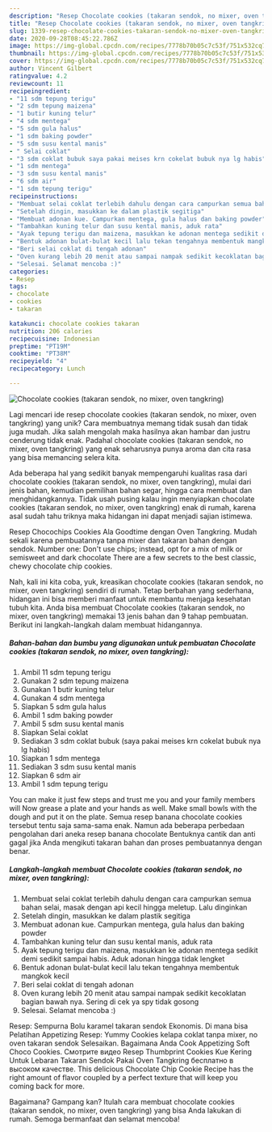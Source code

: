 ```yaml
---
description: "Resep Chocolate cookies (takaran sendok, no mixer, oven tangkring), Sempurna"
title: "Resep Chocolate cookies (takaran sendok, no mixer, oven tangkring), Sempurna"
slug: 1339-resep-chocolate-cookies-takaran-sendok-no-mixer-oven-tangkring-sempurna
date: 2020-09-28T08:45:22.786Z
image: https://img-global.cpcdn.com/recipes/7778b70b05c7c53f/751x532cq70/chocolate-cookies-takaran-sendok-no-mixer-oven-tangkring-foto-resep-utama.jpg
thumbnail: https://img-global.cpcdn.com/recipes/7778b70b05c7c53f/751x532cq70/chocolate-cookies-takaran-sendok-no-mixer-oven-tangkring-foto-resep-utama.jpg
cover: https://img-global.cpcdn.com/recipes/7778b70b05c7c53f/751x532cq70/chocolate-cookies-takaran-sendok-no-mixer-oven-tangkring-foto-resep-utama.jpg
author: Vincent Gilbert
ratingvalue: 4.2
reviewcount: 11
recipeingredient:
- "11 sdm tepung terigu"
- "2 sdm tepung maizena"
- "1 butir kuning telur"
- "4 sdm mentega"
- "5 sdm gula halus"
- "1 sdm baking powder"
- "5 sdm susu kental manis"
- " Selai coklat"
- "3 sdm coklat bubuk saya pakai meises krn cokelat bubuk nya lg habis"
- "1 sdm mentega"
- "3 sdm susu kental manis"
- "6 sdm air"
- "1 sdm tepung terigu"
recipeinstructions:
- "Membuat selai coklat terlebih dahulu dengan cara campurkan semua bahan selai, masak dengan api kecil hingga meletup. Lalu dinginkan"
- "Setelah dingin, masukkan ke dalam plastik segitiga"
- "Membuat adonan kue. Campurkan mentega, gula halus dan baking powder"
- "Tambahkan kuning telur dan susu kental manis, aduk rata"
- "Ayak tepung terigu dan maizena, masukkan ke adonan mentega sedikit demi sedikit sampai habis. Aduk adonan hingga tidak lengket"
- "Bentuk adonan bulat-bulat kecil lalu tekan tengahnya membentuk mangkok kecil"
- "Beri selai coklat di tengah adonan"
- "Oven kurang lebih 20 menit atau sampai nampak sedikit kecoklatan bagian bawah nya. Sering di cek ya spy tidak gosong"
- "Selesai. Selamat mencoba :)"
categories:
- Resep
tags:
- chocolate
- cookies
- takaran

katakunci: chocolate cookies takaran 
nutrition: 206 calories
recipecuisine: Indonesian
preptime: "PT19M"
cooktime: "PT38M"
recipeyield: "4"
recipecategory: Lunch

---
```



![Chocolate cookies (takaran sendok, no mixer, oven tangkring)](https://img-global.cpcdn.com/recipes/7778b70b05c7c53f/751x532cq70/chocolate-cookies-takaran-sendok-no-mixer-oven-tangkring-foto-resep-utama.jpg)

Lagi mencari ide resep chocolate cookies (takaran sendok, no mixer, oven tangkring) yang unik? Cara membuatnya memang tidak susah dan tidak juga mudah. Jika salah mengolah maka hasilnya akan hambar dan justru cenderung tidak enak. Padahal chocolate cookies (takaran sendok, no mixer, oven tangkring) yang enak seharusnya punya aroma dan cita rasa yang bisa memancing selera kita.

Ada beberapa hal yang sedikit banyak mempengaruhi kualitas rasa dari chocolate cookies (takaran sendok, no mixer, oven tangkring), mulai dari jenis bahan, kemudian pemilihan bahan segar, hingga cara membuat dan menghidangkannya. Tidak usah pusing kalau ingin menyiapkan chocolate cookies (takaran sendok, no mixer, oven tangkring) enak di rumah, karena asal sudah tahu triknya maka hidangan ini dapat menjadi sajian istimewa.

Resep Chocochips Cookies Ala Goodtime dengan Oven Tangkring. Mudah sekali karena pembuatannya tanpa mixer dan takaran bahan dengan sendok. Number one: Don&#39;t use chips; instead, opt for a mix of milk or semisweet and dark chocolate There are a few secrets to the best classic, chewy chocolate chip cookies.


Nah, kali ini kita coba, yuk, kreasikan chocolate cookies (takaran sendok, no mixer, oven tangkring) sendiri di rumah. Tetap berbahan yang sederhana, hidangan ini bisa memberi manfaat untuk membantu menjaga kesehatan tubuh kita. Anda bisa membuat Chocolate cookies (takaran sendok, no mixer, oven tangkring) memakai 13 jenis bahan dan 9 tahap pembuatan. Berikut ini langkah-langkah dalam membuat hidangannya.

<!--inarticleads1-->

##### Bahan-bahan dan bumbu yang digunakan untuk pembuatan Chocolate cookies (takaran sendok, no mixer, oven tangkring):

1. Ambil 11 sdm tepung terigu
1. Gunakan 2 sdm tepung maizena
1. Gunakan 1 butir kuning telur
1. Gunakan 4 sdm mentega
1. Siapkan 5 sdm gula halus
1. Ambil 1 sdm baking powder
1. Ambil 5 sdm susu kental manis
1. Siapkan  Selai coklat
1. Sediakan 3 sdm coklat bubuk (saya pakai meises krn cokelat bubuk nya lg habis)
1. Siapkan 1 sdm mentega
1. Sediakan 3 sdm susu kental manis
1. Siapkan 6 sdm air
1. Ambil 1 sdm tepung terigu


You can make it just few steps and trust me you and your family members will Now grease a plate and your hands as well. Make small bowls with the dough and put it on the plate. Semua resep banana chocolate cookies tersebut tentu saja sama-sama enak. Namun ada beberapa perbedaan pengolahan dari aneka resep banana chocolate Bentuknya cantik dan anti gagal jika Anda mengikuti takaran bahan dan proses pembuatannya dengan benar. 

<!--inarticleads2-->

##### Langkah-langkah membuat Chocolate cookies (takaran sendok, no mixer, oven tangkring):

1. Membuat selai coklat terlebih dahulu dengan cara campurkan semua bahan selai, masak dengan api kecil hingga meletup. Lalu dinginkan
1. Setelah dingin, masukkan ke dalam plastik segitiga
1. Membuat adonan kue. Campurkan mentega, gula halus dan baking powder
1. Tambahkan kuning telur dan susu kental manis, aduk rata
1. Ayak tepung terigu dan maizena, masukkan ke adonan mentega sedikit demi sedikit sampai habis. Aduk adonan hingga tidak lengket
1. Bentuk adonan bulat-bulat kecil lalu tekan tengahnya membentuk mangkok kecil
1. Beri selai coklat di tengah adonan
1. Oven kurang lebih 20 menit atau sampai nampak sedikit kecoklatan bagian bawah nya. Sering di cek ya spy tidak gosong
1. Selesai. Selamat mencoba :)


Resep: Sempurna Bolu karamel takaran sendok Ekonomis. Di mana bisa Pelatihan Appetizing Resep: Yummy Cookies kelapa coklat tanpa mixer, no oven takaran sendok Selesaikan. Bagaimana Anda Cook Appetizing Soft Choco Cookies. Смотрите видео Resep Thumbprint Cookies Kue Kering Untuk Lebaran Takaran Sendok Pakai Oven Tangkring бесплатно в высоком качестве. This delicious Chocolate Chip Cookie Recipe has the right amount of flavor coupled by a perfect texture that will keep you coming back for more. 

Bagaimana? Gampang kan? Itulah cara membuat chocolate cookies (takaran sendok, no mixer, oven tangkring) yang bisa Anda lakukan di rumah. Semoga bermanfaat dan selamat mencoba!
